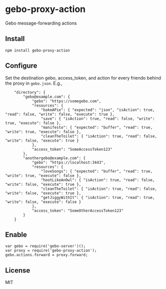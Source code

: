 gebo-proxy-action
=================

Gebo message-forwarding actions

## Install

```
npm install gebo-proxy-action
```

## Configure

Set the destination gebo, access_token, and action for every friendo behind the proxy in
`gebo.json`. E.g.,

```
    "directory": {
        "gebo@example.com": {
            "gebo": "https://somegebo.com",
            "resources": {
                "bakeAPie": { "expected": "json", "isAction": true, "read": false, "write": false, "execute": true },
                "save": { "isAction": true, "read": false, "write": true, "execute": false },
                "manifesto": { "expected": "buffer", "read": true, "write": true, "execute": false },
                "cleanTheToilet": { "isAction": true, "read": false, "write": false, "execute": true }
            },
            "access_token": "SomeAccessToken123"
        },
        "anothergebo@example.com": {
            "gebo": "https://localhost:3443",
            "resources": {
                "loveSongs": { "expected": "buffer", "read": true, "write": true, "execute": false },
                "hootLikeAnOwl": { "isAction": true, "read": false, "write": false, "execute": true },
                "cleanTheToilet": { "isAction": true, "read": false, "write": false, "execute": true },
                "getJiggyWithIt": { "isAction": true, "read": true, "write": false, "execute": false }
            },
            "access_token": "SomeOtherAccessToken123"
        }
    }
```

## Enable

```
var gebo = require('gebo-server')();
var proxy = require('gebo-proxy-action');
gebo.actions.forward = proxy.forward;
```

## License

MIT
